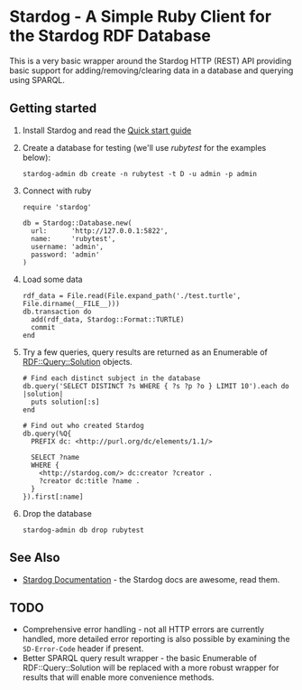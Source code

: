 # Stardog - A Simple Ruby Client for the Stardog RDF Database

This is a very basic wrapper around the Stardog HTTP (REST) API providing basic support for adding/removing/clearing data in a database and querying using SPARQL.

## Getting started

1. Install Stardog and read the [Quick start guide](http://stardog.com/docs/quick-start/)
1. Create a database for testing (we'll use _rubytest_ for the examples below):

    ```
    stardog-admin db create -n rubytest -t D -u admin -p admin
    ```
1. Connect with ruby

    ```
    require 'stardog'

    db = Stardog::Database.new(
      url:      'http://127.0.0.1:5822',
      name:     'rubytest',
      username: 'admin',
      password: 'admin'
    )
    ```

1. Load some data

    ```
    rdf_data = File.read(File.expand_path('./test.turtle', File.dirname(__FILE__)))
    db.transaction do
      add(rdf_data, Stardog::Format::TURTLE)
      commit
    end
    ```

1. Try a few queries, query results are returned as an Enumerable of [RDF::Query::Solution](http://rdf.rubyforge.org/RDF/Query/Solution.html) objects.

    ```
    # Find each distinct subject in the database
    db.query('SELECT DISTINCT ?s WHERE { ?s ?p ?o } LIMIT 10').each do |solution|
      puts solution[:s]
    end
    ```

    ```
    # Find out who created Stardog
    db.query(%Q{
      PREFIX dc: <http://purl.org/dc/elements/1.1/>

      SELECT ?name
      WHERE { 
        <http://stardog.com/> dc:creator ?creator .
        ?creator dc:title ?name .
      }
    }).first[:name]
    ```

1. Drop the database

    ```
    stardog-admin db drop rubytest
    ```

## See Also

* [Stardog Documentation](http://stardog.com/docs) - the Stardog docs are awesome, read them.

## TODO

* Comprehensive error handling - not all HTTP errors are currently handled, more detailed error reporting is also possible by examining the `SD-Error-Code` header if present.
* Better SPARQL query result wrapper - the basic Enumerable of RDF::Query::Solution will be replaced with a more robust wrapper for results that will enable more convenience methods.
